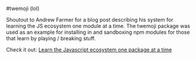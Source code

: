 #twemoji (lol)

Shoutout to Andrew Farmer for a blog post describing his system for learning the JS ecosystem one module at a time. The twemoji package was used as an example for installing in and sandboxing npm modules for those that learn by playing / breaking stuff.

Check it out:
[Learn the Javascript ecosystem one package at a time](http://andrewhfarmer.com/npm-sandboxing/)
